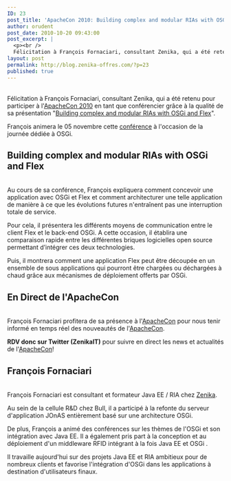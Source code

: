 ```yaml
---
ID: 23
post_title: 'ApacheCon 2010: Building complex and modular RIAs with OSGi and Flex'
author: orudent
post_date: 2010-10-20 09:43:00
post_excerpt: |
  <p><br />
  Félicitation à François Fornaciari, consultant Zenika, qui a été retenu pour participer à l'<a href="http://na.apachecon.com/c/acna2010/">ApacheCon 2010</a> en tant que conférencier grâce à la qualité de sa présentation "<a href="http://na.apachecon.com/c/acna2010/sessions/555">Building complex and modular RIAs with OSGi and Flex</a>".</p> <p>François animera le 05 novembre cette <a href="http://na.apachecon.com/c/acna2010/sessions/555">conférence</a> à l'occasion de la journée dédiée à OSGi.</p>
layout: post
permalink: http://blog.zenika-offres.com/?p=23
published: true
---
```

<p><br />
Félicitation à François Fornaciari, consultant Zenika, qui a été retenu pour participer à l'<a href="http://na.apachecon.com/c/acna2010/">ApacheCon 2010</a> en tant que conférencier grâce à la qualité de sa présentation "<a href="http://na.apachecon.com/c/acna2010/sessions/555">Building complex and modular RIAs with OSGi and Flex</a>".</p> <p>François animera le 05 novembre cette <a href="http://na.apachecon.com/c/acna2010/sessions/555">conférence</a> à l'occasion de la journée dédiée à OSGi.</p>
<!--more-->
<h2>Building complex and modular RIAs with OSGi and Flex</h2> <p><br />
Au cours de sa conférence, François expliquera comment concevoir une application avec OSGi et Flex et comment architecturer une telle application de manière à ce que les évolutions futures n'entraînent pas une interruption totale de service.</p> <p>Pour cela, il présentera les différents moyens de communication entre le client Flex et le back-end OSGi. A cette occasion, il établira une comparaison rapide entre les différentes briques logicielles open source permettant d’intégrer ces deux technologies.</p> <p>Puis, il montrera comment une application Flex peut être découpée en un ensemble de sous applications qui pourront être chargées ou déchargées à chaud grâce aux mécanismes de déploiement offerts par OSGi.</p> <h2>En Direct de l'ApacheCon</h2> <p><br />
François Fornaciari profitera de sa présence à l'<a href="http://na.apachecon.com/c/acna2010/">ApacheCon</a> pour nous tenir informé en temps réel des nouveautés de l'<a href="http://na.apachecon.com/c/acna2010/">ApacheCon</a>.</p> <p><strong>RDV donc sur Twitter (ZenikaIT)</strong> pour suivre en direct les news et actualités de l'<a href="http://na.apachecon.com/c/acna2010/">ApacheCon</a>!</p> <h2>François Fornaciari</h2> <p><br />
François Fornaciari est consultant et formateur Java EE / RIA chez <a href="http://www.zenika.com?fg=50007">Zenika</a>.</p> <p>Au sein de la cellule R&amp;D chez Bull, il a participé à la refonte du serveur d'application JOnAS entièrement basé sur une architecture OSGi.</p> <p>De plus, François a animé des conférences sur les thèmes de l'OSGi et son intégration avec Java EE. Il a également pris part à la conception et au déploiement d'un middleware RFID intégrant à la fois Java EE et OSGi .</p> <p>Il travaille aujourd'hui sur des projets Java EE et RIA ambitieux pour de nombreux clients et favorise l'intégration d'OSGi dans les applications à destination d'utilisateurs finaux.</p>